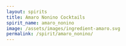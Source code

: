 ```yaml
---
layout: spirits
title: Amaro Nonino Cocktails
spirit_name: amaro_nonino
image: /assets/images/ingredient-amaro.svg
permalink: /spirit/amaro_nonino/
---
```

